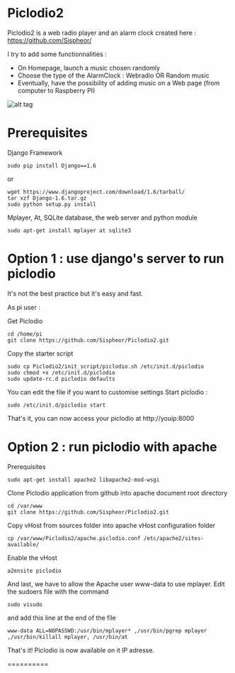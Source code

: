 Piclodio2
=========


Piclodio2 is a web radio player and an alarm clock created here : https://github.com/Sispheor/

I try to add some functionnalities : 
- On Homepage, launch a music chosen randomly
- Choose the type of the AlarmClock : Webradio OR Random music
- Eventually, have the possibility of adding music on a Web page (from computer to Raspberry PI)





![alt tag](https://raw.github.com/Sispheor/Piclodio2/master/img/piclodio_home.png)




Prerequisites
==========

Django Framework

```
sudo pip install Django==1.6
```

or

```
wget https://www.djangoproject.com/download/1.6/tarball/
tar xzf Django-1.6.tar.gz
sudo python setup.py install
```

Mplayer, At, SQLite database, the web server and python module
```
sudo apt-get install mplayer at sqlite3
```

Option 1 : use django's server to run piclodio
==========

It's not the best practice but it's easy and fast.

As pi user :

Get Piclodio
```
cd /home/pi
git clone https://github.com/Sispheor/Piclodio2.git
```
Copy the starter script
```
sudo cp Piclodio2/init_script/piclodio.sh /etc/init.d/piclodio
sudo chmod +x /etc/init.d/piclodio
sudo update-rc.d piclodio defaults
```
You can edit the file if you want to customise settings
Start piclodio :
```
sudo /etc/init.d/piclodio start
```
That's it, you can now access your piclodio at http://youip:8000


Option 2 : run piclodio with apache
==========

Prerequisites
```
sudo apt-get install apache2 libapache2-mod-wsgi
```

Clone Piclodio application from github into apache document root directory
```
cd /var/www
git clone https://github.com/Sispheor/Piclodio2.git
```

Copy vHost from sources folder into apache vHost configuration folder
```
cp /var/www/Piclodio2/apache.piclodio.conf /etc/apache2/sites-available/
```

Enable the vHost
```
a2ensite piclodio
```
And last, we have to allow the Apache user www-data to use mplayer. Edit the sudoers file with the command
```
sudo visudo
```
and add this line at the end of the file
```
www-data ALL=NOPASSWD:/usr/bin/mplayer* ,/usr/bin/pgrep mplayer ,/usr/bin/killall mplayer, /usr/bin/at
```

That's it! Piclodio is now available on it IP adresse.

==========

